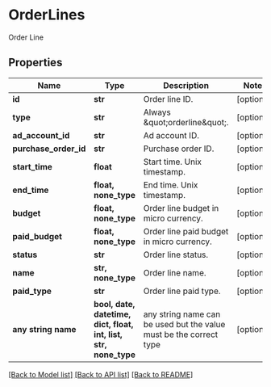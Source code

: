 # OrderLines

Order Line

## Properties
Name | Type | Description | Notes
------------ | ------------- | ------------- | -------------
**id** | **str** | Order line ID. | [optional] 
**type** | **str** | Always \&quot;orderline\&quot;. | [optional] 
**ad_account_id** | **str** | Ad account ID. | [optional] 
**purchase_order_id** | **str** | Purchase order ID. | [optional] 
**start_time** | **float** | Start time. Unix timestamp. | [optional] 
**end_time** | **float, none_type** | End time. Unix timestamp. | [optional] 
**budget** | **float, none_type** | Order line budget in micro currency. | [optional] 
**paid_budget** | **float, none_type** | Order line paid budget in micro currency. | [optional] 
**status** | **str** | Order line status. | [optional] 
**name** | **str, none_type** | Order line name. | [optional] 
**paid_type** | **str** | Order line paid type. | [optional] 
**any string name** | **bool, date, datetime, dict, float, int, list, str, none_type** | any string name can be used but the value must be the correct type | [optional]

[[Back to Model list]](../README.md#documentation-for-models) [[Back to API list]](../README.md#documentation-for-api-endpoints) [[Back to README]](../README.md)


